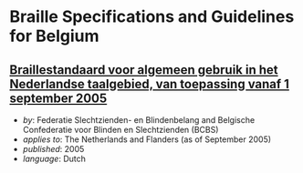 # Braille Specifications and Guidelines for Belgium

## [Braillestandaard voor algemeen gebruik in het Nederlandse taalgebied, van toepassing vanaf 1 september 2005](Belgium/Eindtekst-zonder-voorblad-dec-2005.doc)

- _by_: Federatie Slechtzienden- en Blindenbelang and
  Belgische Confederatie voor Blinden en Slechtzienden (BCBS)
- _applies to_: The Netherlands and Flanders (as of September 2005)
- _published_: 2005
- _language_: Dutch

